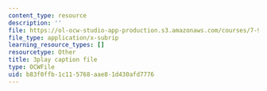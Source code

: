 ```yaml
---
content_type: resource
description: ''
file: https://ol-ocw-studio-app-production.s3.amazonaws.com/courses/7-91j-foundations-of-computational-and-systems-biology-spring-2014/b83f0ffb1c115768aae81d430afd7776_d5NMrA2HkG4.vtt
file_type: application/x-subrip
learning_resource_types: []
resourcetype: Other
title: 3play caption file
type: OCWFile
uid: b83f0ffb-1c11-5768-aae8-1d430afd7776
---
```

